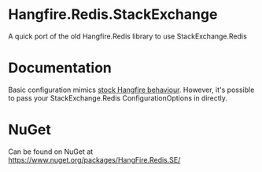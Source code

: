 Hangfire.Redis.StackExchange
==============

A quick port of the old Hangfire.Redis library to use StackExchange.Redis

# Documentation

Basic configuration mimics [stock Hangfire behaviour](http://docs.hangfire.io/en/latest/configuration/using-redis.html). However, it's possible to pass your StackExchange.Redis ConfigurationOptions in directly.


# NuGet

Can be found on NuGet at https://www.nuget.org/packages/HangFire.Redis.SE/